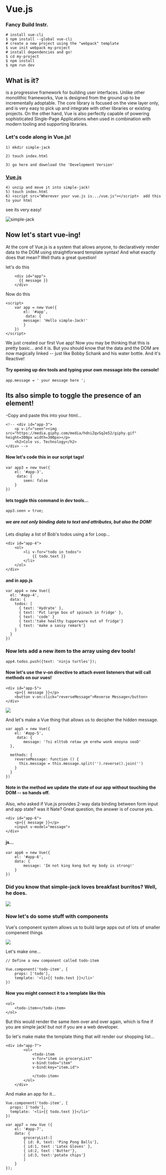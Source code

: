 
# Vue.js

### Fancy Build Instr.

	# install vue-cli
	$ npm install --global vue-cli
	# create a new project using the "webpack" template
	$ vue init webpack my-project
	# install dependencies and go!
	$ cd my-project
	$ npm install
	$ npm run dev

## What is it?

is a progressive framework for building user interfaces. Unlike other monolithic frameworks, Vue is designed from the ground up to be incrementally adoptable. The core library is focused on the view layer only, and is very easy to pick up and integrate with other libraries or existing projects. On the other hand, Vue is also perfectly capable of powering sophisticated Single-Page Applications when used in combination with modern tooling and supporting libraries.

### Let's code along in Vue.js!



	1) mkdir simple-jack

	2) touch index.html

	3) go here and download the 'Development Version' 

### [Vue.js](https://vuejs.org/v2/guide/installation.html)

	4) unzip and move it into simple-jack!
	5) touch index.html
	6) <script src="Wherever your vue.js is.../vue.js"></script>  add this to your html

see its very easy!

![simple-jack](http://i.imgur.com/0FV2mgs.jpg)


## Now let's start vue-ing!

At the core of Vue.js is a system that allows anyone,  to declaratively render data to the DOM using straightforward template syntax!
And what exactly does that mean?  Well thats a great question!

let's do this

		<div id="app">
		  {{ message }}
		</div>

Now do this

	<script>
		var app = new Vue({
	  		el: '#app',
	 		 data: {
	    	message: 'Hello simple-Jack!'
	  		}
		})
	</script>

We just created our first Vue app!  Now you may be thinking that this is pretty basic... and it is.  But you should know that the data and the DOM are now magically linked -- just like Bobby Schank and his water bottle.  And it's Reactive!

#### Try opening up dev tools and typing your own message into the console!

	app.message = ' your message here ';

## Its also simple to toggle the presence of an element! 
-Copy and paste this into your html...

	<!-- <div id="app-3">
  		<p v-if="seen"><img src="https://media.giphy.com/media/hdniZqvSq2e52/giphy.gif" height=300px width=300px></p>
  		<h2>Cole vs. Technology</h2>
	</div> -->



#### Now let's code this in our script tags!

	var app3 = new Vue({
  		el: '#app-3',
 		 data: {
    		seen: false
  		}
	})

#### lets toggle this command in dev tools...

	app3.seen = true; 

##### we are not only binding data to text and attributes, but also the DOM!


Lets display a list of Bob's todos using a for Loop...

	<div id="app-4">
  		<ol>
    		<li v-for="todo in todos">
      			{{ todo.text }}
    		</li>
  		</ol>
	</div>

#### and in app.js

	var app4 = new Vue({
	  el: '#app-4',
	  data: {
	    todos: [
	      { text: 'Hydrate' },
	      { text: 'Put large box of spinach in fridge' },
	      { text: 'code' }
	      { text:'take healthy tupperware out of fridge'}
	      { text: 'make a sassy remark'}
	    ]
	  }
	})

### Now lets add a new item to the array using dev tools! 

	app4.todos.push({text: 'ninja turtles'});


#### Now let's use the v-on directive to attach event listeners that will call methods on our vues!

	<div id="app-5">
  		<p>{{ message }}</p>
  		<button v-on:click="reverseMessage">Reverse Message</button>
	</div> 

![](https://statcdn.fandango.com/MPX/image/NBCU_Fandango/200/159/TropicThunder_SimpleJack.jpg)

And let's make a Vue thing that allows us to decipher the hidden message.

	var app5 = new Vue({
  		el: '#app-5',
 		 data: {
    		message: '?si elttob retaw ym erehw wonk enoyna seoD'
	  },

	  methods: {
	    reverseMessage: function () {
	      this.message = this.message.split('').reverse().join('')
	    }
	  }
	})

#### Note in the method we update the state of our app without touching the DOM -- so hands off.

Also, who asked if Vue.js provides 2-way data binding between form input and app state? was it Nate? Great question, the answer is of course yes.

	<div id="app-6">
  		<p>{{ message }}</p>
  		<input v-model="message">
	</div>

#### js...

	var app6 = new Vue({
  		el: '#app-6',
  		data: {
			message: 'Im not king kong but my body is strong!'
		}
	})
### Did you know that simple-jack loves breakfast burritos?  Well, he does.

![](https://www.chowstatic.com/assets/2015/03/31332_RecipeImage_chorizo_burrito.jpg)


### Now let's do some stuff with components 

Vue's component system allows us to build large apps out of lots of smaller compenent things

![](https://vuejs.org/images/components.png)

Let's make one... 

	// Define a new component called todo-item
	
	Vue.component('todo-item', {
  		props: ['todo'],
  		template: '<li>{{ todo.text }}</li>'
	})

#### Now you might connect it to a template like this
	
	<ol>
		<todo-item></todo-item>
	</ol>



But this would render the same item over and over again, which is fine if you are simple jack! but not if you are a web developer.

So let's make make the template thing that will render our shopping list...

	<div id="app-7">
			<ol>
				<todo-item
				v-for="item in groceryList"
				v-bind:todo="item"
				v-bind:key="item.id">
				
				</todo-item>
			</ol>
		</div>

And make an app for it...

	Vue.component('todo-item', {
	  props: ['todo'],
	  template: '<li>{{ todo.text }}</li>'
	})

	var app7 = new Vue ({
		el: '#app-7',
		data: {
			groceryList:[
			{ id: 0, text: 'Ping Pong Balls'},
			{ id:1, text :'Latex Gloves' },
			{ id:2, text :'Butter'},
			{ id:3, text:'potato chips'}
			]
		}
	});